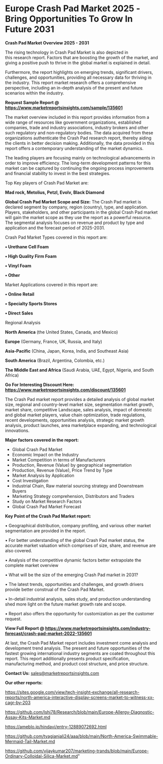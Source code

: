 # Europe Crash Pad Market 2025 -Bring Opportunities To Grow In Future 2031

<Strong> Crash Pad Market Overview 2025 - 2031</strong>

The rising technology in Crash Pad Market is also depicted in this research report. Factors that are boosting the growth of the market, and giving a positive push to thrive in the global market is explained in detail.

Furthermore, the report highlights on emerging trends, significant drivers, challenges, and opportunities, providing all necessary data for thriving in the industry. This report market research offers a comprehensive perspective, including an in-depth analysis of the present and future scenarios within the industry.

<strong>Request Sample Report @ <a href=https://www.marketreportsinsights.com/sample/135601>https://www.marketreportsinsights.com/sample/135601</a></strong>

The market overview included in this report provides information from a wide range of resources like government organizations, established companies, trade and industry associations, industry brokers and other such regulatory and non-regulatory bodies. The data acquired from these organizations authenticate the Crash Pad research report, thereby aiding the clients in better decision making. Additionally, the data provided in this report offers a contemporary understanding of the market dynamics.

The leading players are focusing mainly on technological advancements in order to improve efficiency. The long-term development patterns for this market can be captured by continuing the ongoing process improvements and financial stability to invest in the best strategies.

Top Key players of Crash Pad Market are:

<strong>Mad rock, Metolius, Petzl, Evolv, Black Diamond</strong>

<strong><b>Global Crash Pad Market Scope and Size:</b></strong>
The Crash Pad market is declared segment by company, region (country), type, and application. Players, stakeholders, and other participants in the global Crash Pad market will gain the market scope as they use the report as a powerful resource. The segmental analysis focuses on revenue and product by type and application and the forecast period of 2025-2031.

Crash Pad Market Types covered in this report are:

<strong>• Urethane Cell Foam

• High Quality Firm Foam

• Vinyl Foam

• Other</strong>

Market Applications covered in this report are:

<strong>• Online Retail

• Specialty Sports Stores

• Direct Sales</strong> 

Regional Analysis

<strong>North America</strong> (the United States, Canada, and Mexico)

<strong>Europe</strong> (Germany, France, UK, Russia, and Italy)

<strong>Asia-Pacific</strong> (China, Japan, Korea, India, and Southeast Asia)

<strong>South America</strong> (Brazil, Argentina, Colombia, etc.)

<strong>The Middle East and Africa</strong> (Saudi Arabia, UAE, Egypt, Nigeria, and South Africa)

<strong>Go For Interesting Discount Here: <a href=https://www.marketreportsinsights.com/discount/135601>https://www.marketreportsinsights.com/discount/135601</a></strong>

The Crash Pad market report provides a detailed analysis of global market size, regional and country-level market size, segmentation market growth, market share, competitive Landscape, sales analysis, impact of domestic and global market players, value chain optimization, trade regulations, recent developments, opportunities analysis, strategic market growth analysis, product launches, area marketplace expanding, and technological innovations.

<strong><b>Major factors covered in the report:</b></strong>
<ul>
  <li>Global Crash Pad Market </li>
  <li>Economic Impact on the Industry</li>
  <li>Market Competition in terms of Manufacturers</li>
  <li>Production, Revenue (Value) by geographical segmentation</li>
  <li>Production, Revenue (Value), Price Trend by Type</li>
  <li>Market Analysis by Application</li>
  <li>Cost Investigation</li>
  <li>Industrial Chain, Raw material sourcing strategy and Downstream Buyers</li>
  <li>Marketing Strategy comprehension, Distributors and Traders</li>
  <li>Study on Market Research Factors</li>
  <li>Global Crash Pad Market Forecast</li>
</ul>

<strong><b>Key Point of the Crash Pad Market report:</b></strong>

• Geographical distribution, company profiling, and various other market segmentation are provided in the report.

• For better understanding of the global Crash Pad market status, the accurate market valuation which comprises of size, share, and revenue are also covered.

• Analysis of the competitive dynamic factors better extrapolate the complete market overview

• What will be the size of the emerging Crash Pad market in 2031?

• The latest trends, opportunities and challenges, and growth drivers provide better construal of the Crash Pad Market.

• In-detail industrial analysis, sales study, and production understanding shed more light on the future market growth rate and scope.

• Report also offers the opportunity for customization as per the customer request.

<strong><b>View Full Report @ <a href=https://www.marketreportsinsights.com/industry-forecast/crash-pad-market-2022-135601>https://www.marketreportsinsights.com/industry-forecast/crash-pad-market-2022-135601</a></b></strong>


At last, the Crash Pad Market report includes investment come analysis and development trend analysis. The present and future opportunities of the fastest growing international industry segments are coated throughout this report. This report additionally presents product specification, manufacturing method, and product cost structure, and price structure.

<strong>Contact Us:</strong>
sales@marketreportsinsights.com

<strong>Our other reports:</strong>

<a href=https://sites.google.com/view/tech-insight-exchange/all-research-reports/north-america-interactive-display-screens-market-to-witness-xx-cagr-by-203>https://sites.google.com/view/tech-insight-exchange/all-research-reports/north-america-interactive-display-screens-market-to-witness-xx-cagr-by-203</a>

<a href=https://github.com/Ishi78/Research/blob/main/Europe-Allergy-Diagnostic-Assay-Kits-Market.md>https://github.com/Ishi78/Research/blob/main/Europe-Allergy-Diagnostic-Assay-Kits-Market.md</a>

<a href=https://ameblo.jp/hindavi/entry-12889072692.html>https://ameblo.jp/hindavi/entry-12889072692.html</a>

<a href=https://github.com/tyagianjali24/aaa/blob/main/North-America-Swimmable-Mermaid-Tail-Market.md>https://github.com/tyagianjali24/aaa/blob/main/North-America-Swimmable-Mermaid-Tail-Market.md</a>

<a href=https://github.com/vijaykumar207/marketing-trands/blob/main/Europe-Ordinary-Colloidal-Silica-Market.md>https://github.com/vijaykumar207/marketing-trands/blob/main/Europe-Ordinary-Colloidal-Silica-Market.md</a>"
